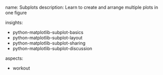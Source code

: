 name: Subplots
description: Learn to create and arrange multiple plots in one figure

insights:
  - python-matplotlib-subplot-basics
  - python-matplotlib-subplot-layout
  - python-matplotlib-subplot-sharing
  - python-matplotlib-subplot-discussion

aspects:
  - workout 
